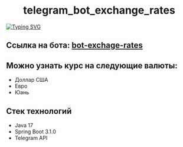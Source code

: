 <h1 align="center">telegram_bot_exchange_rates</h1>

[![Typing SVG](https://readme-typing-svg.herokuapp.com?color=%2336BCF7&lines=Телеграм+бот+для+получения+курса+валют)](https://git.io/typing-svg)

## Ссылка на бота: [bot-exchage-rates](https://t.me/konovalov_andrey_er_bot)

## Можно узнать курс на следующие валюты:
* Доллар США
* Евро
* Юань

## Стек технологий
* Java 17
* Spring Boot 3.1.0
* Telegram API
